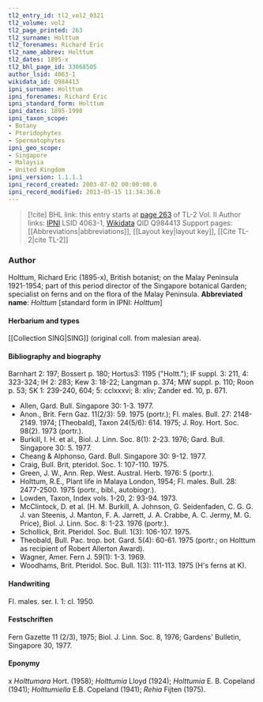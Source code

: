```yaml
---
tl2_entry_id: tl2_vol2_0321
tl2_volume: vol2
tl2_page_printed: 263
tl2_surname: Holttum
tl2_forenames: Richard Eric
tl2_name_abbrev: Holttum
tl2_dates: 1895-x
tl2_bhl_page_id: 33068505
author_lsid: 4063-1
wikidata_id: Q984413
ipni_surname: Holttum
ipni_forenames: Richard Eric
ipni_standard_form: Holttum
ipni_dates: 1895-1990
ipni_taxon_scope: 
- Botany
- Pteridophytes
- Spermatophytes
ipni_geo_scope: 
- Singapore
- Malaysia
- United Kingdom
ipni_version: 1.1.1.1
ipni_record_created: 2003-07-02 00:00:00.0
ipni_record_modified: 2013-05-15 11:34:36.0
---
```


> [!cite] BHL link: this entry starts at [page 263](https://www.biodiversitylibrary.org/page/33068505) of TL-2 Vol. II
> Author links: [IPNI](https://www.ipni.org/a/4063-1) LSID 4063-1, [Wikidata](https://www.wikidata.org/wiki/Q984413) QID Q984413
> Support pages: [[Abbreviations|abbreviations]], [[Layout key|layout key]], [[Cite TL-2|cite TL-2]]

### Author

Holttum, Richard Eric (1895-x), British botanist; on the Malay Peninsula 1921-1954; part of this period director of the Singapore botanical Garden; specialist on ferns and on the flora of the Malay Peninsula. 
**Abbreviated name**: *Holttum* \[standard form in IPNI: *Holttum*\]

#### Herbarium and types

[[Collection SING|SING]] (original coll. from malesian area).

#### Bibliography and biography

Barnhart 2: 197; Bossert p. 180; Hortus3: 1195 ("Holtt."); IF suppl. 3: 211, 4: 323-324; IH 2: 283; Kew 3: 18-22; Langman p. 374; MW suppl. p. 110; Roon p. 53; SK 1: 239-240, 604; 5: cclxxxvi; 8: xliv; Zander ed. 10, p. 671.
- Allen, Gard. Bull. Singapore 30: 1-3. 1977.
- Anon., Brit. Fern Gaz. 11(2/3): 59. 1975 (portr.); Fl. males. Bull. 27: 2148-2149. 1974; \[Theobald\], Taxon 24(5/6): 614. 1975; J. Roy. Hort. Soc. 98(2). 1973 (portr.).
- Burkill, I. H. et al., Biol. J. Linn. Soc. 8(1): 2-23. 1976; Gard. Bull. Singapore 30: 5. 1977.
- Cheang & Alphonso, Gard. Bull. Singapore 30: 9-12. 1977.
- Craig, Bull. Brit, pteridol. Soc. 1: 107-110. 1975.
- Green, J. W., Ann. Rep. West. Austral. Herb. 1976: 5 (portr.).
- Holttum, R.E., Plant life in Malaya London, 1954; Fl. males. Bull. 28: 2477-2500. 1975 (portr., bibl., autobiogr.).
- Lowden, Taxon, Index vols. 1-20, 2: 93-94. 1973.
- McClintock, D. et al. (H. M. Burkill, A. Johnson, G. Seidenfaden, C. G. G. J. van Steenis, J. Manton, F. A. Jarrett, J. A. Crabbe, A. C. Jermy, M. G. Price), Biol. J. Linn. Soc. 8: 1-23. 1976 (portr.).
- Schollick, Brit. Pteridol. Soc. Bull. 1(3): 106-107. 1975.
- Theobald, Bull. Pac. trop. bot. Gard. 5(4): 60-61. 1975 (portr.; on Holttum as recipient of Robert Allerton Award).
- Wagner, Amer. Fern J. 59(1): 1-3. 1969.
- Woodhams, Brit. Pteridol. Soc. Bull. 1(3): 111-113. 1975 (H's ferns at K).

#### Handwriting

Fl. males. ser. I. 1: cl. 1950.

#### Festschriften

Fern Gazette 11 (2/3), 1975; Biol. J. Linn. Soc. 8, 1976; Gardens' Bulletin, Singapore 30, 1977.

#### Eponymy

x *Holttumara* Hort. (1958); *Holttumia* Lloyd (1924); *Holttumia* E. B. Copeland (1941); *Holttumiella* E.B. Copeland (1941); *Rehia* Fijten (1975).

